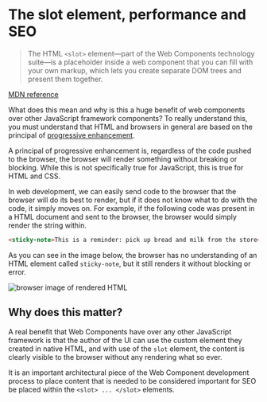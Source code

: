 # The slot element, performance and SEO

> The HTML `<slot>` element—part of the Web Components technology suite—is a placeholder inside a web component that you can fill with your own markup, which lets you create separate DOM trees and present them together.

[MDN reference](https://developer.mozilla.org/en-US/docs/Web/HTML/Element/slot)

What does this mean and why is this a huge benefit of web components over other JavaScript framework components? To really understand this, you must understand that HTML and browsers in general are based on the principal of [progressive enhancement](https://developer.mozilla.org/en-US/docs/Glossary/Progressive_Enhancement).

A principal of progressive enhancement is, regardless of the code pushed to the browser, the browser will render something without breaking or blocking. While this is not specifically true for JavaScript, this is true for HTML and CSS.

In web development, we can easily send code to the browser that the browser will do its best to render, but if it does not know what to do with the code, it simply moves on. For example, if the following code was present in a HTML document and sent to the browser, the browser would simply render the string within.

```html
<sticky-note>This is a reminder: pick up bread and milk from the store</sticky-note>
```

As you can see in the image below, the browser has no understanding of an HTML element called `sticky-note`, but it still renders it without blocking or error.

![browser image of rendered HTML](https://github.com/AlaskaAirlines/auro_docs/blob/master/src/images/sticky-html.png)

## Why does this matter?

A real benefit that Web Components have over any other JavaScript framework is that the author of the UI can use the custom element they created in native HTML, and with use of the `slot` element, the content is clearly visible to the browser without any rendering what so ever.

It is an important architectural piece of the Web Component development process to place content that is needed to be considered important for SEO be placed within the `<slot> ... </slot>` elements.
